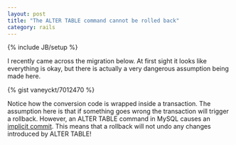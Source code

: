 ```yaml
---
layout: post
title: "The ALTER TABLE command cannot be rolled back"
category: rails
---
```

{% include JB/setup %}

I recently came across the migration below. At first sight it looks like everything is okay, but there is actually a very dangerous assumption being made here.

{% gist vaneyckt/7012470 %}

Notice how the conversion code is wrapped inside a transaction. The assumption here is that if something goes wrong the transaction will trigger a rollback. However, an ALTER TABLE command in MySQL causes an [implicit commit](http://dev.mysql.com/doc/refman/5.0/en/implicit-commit.html). This means that a rollback will not undo any changes introduced by ALTER TABLE!
